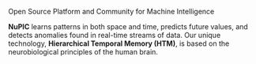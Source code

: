 <p class="lead">
  Open Source Platform and Community for Machine Intelligence
</p>

**NuPIC** learns patterns in both space and time, predicts future values, and
detects anomalies found in real-time streams of data. Our unique technology,
**Hierarchical Temporal Memory (HTM)**, is based on the neurobiological
principles of the human brain.
